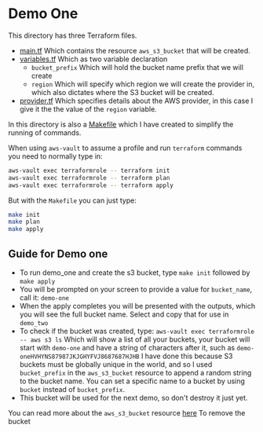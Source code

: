 # Demo One

This directory has three Terraform files. 
*  [main.tf](./main.tf) 
   Which contains the resource `aws_s3_bucket` that will be created.
*  [variables.tf](./variables.tf)
   Which as two variable declaration
   -  `bucket_prefix` Which will hold the bucket name prefix that we will create
   -  `region` Which will specify which region we will create the provider in, which also dictates where the S3 bucket will be created.
*  [provider.tf](./provider.tf)
   Which specifies details about the AWS provider, in this case I give it the the value of the `region` variable.

In this directory is also a [Makefile](./Makefile) which I have created to simplify the running of commands.

When using `aws-vault` to assume a profile and run `terraform` commands you need to normally type in:
```bash
aws-vault exec terraformrole -- terraform init
aws-vault exec terraformrole -- terraform plan
aws-vault exec terraformrole -- terraform apply
```
But with the `Makefile` you can just type:
```bash
make init
make plan
make apply
```

## Guide for Demo one
*  To run demo_one and create the s3 bucket, type `make init` followed by `make apply`
*  You will be prompted on your screen to provide a value for `bucket_name`, call it: `demo-one`
*  When the apply completes you will be presented with the outputs, which you will see the full bucket name. Select and copy that for use in `demo_two`
*  To check if the bucket was created, type:
   `aws-vault exec terraformrole -- aws s3 ls`
   Which will show a list of all your buckets, your bucket will start with `demo-one` and have a string of characters after it, such as `demo-oneHVHYNS87987JKJGHYFVJ8687687HJHB`
   I have done this because S3 buckets must be globally unique in the world, and so I used `bucket_prefix` in the `aws_s3_bucket` resource to append a random string to the bucket name. You can set a specific name to a bucket by using `bucket` instead of `bucket_prefix`.
*  This bucket will be used for the next demo, so don't destroy it just yet.

You can read more about the `aws_s3_bucket` resource [here](https://www.terraform.io/docs/providers/aws/r/s3_bucket.html)
To remove the bucket 
